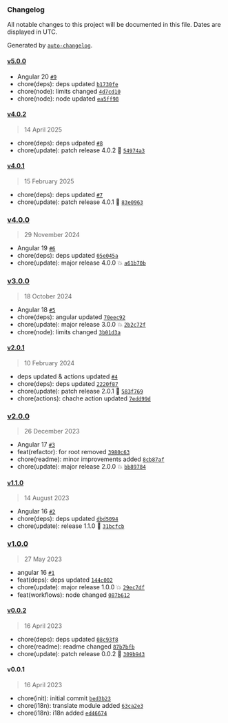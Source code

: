 ### Changelog

All notable changes to this project will be documented in this file. Dates are displayed in UTC.

Generated by [`auto-changelog`](https://github.com/CookPete/auto-changelog).

#### [v5.0.0](https://github.com/Celtian/ngx-translate-version/compare/v4.0.2...v5.0.0)

- Angular 20 [`#9`](https://github.com/Celtian/ngx-translate-version/pull/9)
- chore(deps): deps updated [`b1730fe`](https://github.com/Celtian/ngx-translate-version/commit/b1730fe089e578fbaf1f80efd0d71119ddf6e75c)
- chore(node): limits changed [`4d7cd10`](https://github.com/Celtian/ngx-translate-version/commit/4d7cd10f92991eee355d282f29b4745026fd60e2)
- chore(node): node updated [`ea5ff98`](https://github.com/Celtian/ngx-translate-version/commit/ea5ff98d3b4cc2c95587891b19266f0154323817)

#### [v4.0.2](https://github.com/Celtian/ngx-translate-version/compare/v4.0.1...v4.0.2)

> 14 April 2025

- chore(deps): deps udpated [`#8`](https://github.com/Celtian/ngx-translate-version/pull/8)
- chore(update): patch release 4.0.2 🐛 [`54974a3`](https://github.com/Celtian/ngx-translate-version/commit/54974a3370d1031f2968acd7025048648959e31e)

#### [v4.0.1](https://github.com/Celtian/ngx-translate-version/compare/v4.0.0...v4.0.1)

> 15 February 2025

- chore(deps): deps updated [`#7`](https://github.com/Celtian/ngx-translate-version/pull/7)
- chore(update): patch release 4.0.1 🐛 [`83e0963`](https://github.com/Celtian/ngx-translate-version/commit/83e09639ec504d0f87808276e2809410c26dc41b)

### [v4.0.0](https://github.com/Celtian/ngx-translate-version/compare/v3.0.0...v4.0.0)

> 29 November 2024

- Angular 19 [`#6`](https://github.com/Celtian/ngx-translate-version/pull/6)
- chore(deps): deps updated [`05e045a`](https://github.com/Celtian/ngx-translate-version/commit/05e045add56038a97906e8e8c8ef3b626c94db1f)
- chore(update): major release 4.0.0 💥 [`a61b70b`](https://github.com/Celtian/ngx-translate-version/commit/a61b70b964d86941efce4ec3929eddc580a96b7a)

### [v3.0.0](https://github.com/Celtian/ngx-translate-version/compare/v2.0.1...v3.0.0)

> 18 October 2024

- Angular 18 [`#5`](https://github.com/Celtian/ngx-translate-version/pull/5)
- chore(deps): angular updated [`70eec92`](https://github.com/Celtian/ngx-translate-version/commit/70eec927f59a245f5ce4cc9a1ae4517ff7a813d7)
- chore(update): major release 3.0.0 💥 [`2b2c72f`](https://github.com/Celtian/ngx-translate-version/commit/2b2c72f8d9e60c54355fb96382928aec234c9373)
- chore(node): limits changed [`3b01d3a`](https://github.com/Celtian/ngx-translate-version/commit/3b01d3acff914fcb2ea427b5d974b46d23e6d694)

#### [v2.0.1](https://github.com/Celtian/ngx-translate-version/compare/v2.0.0...v2.0.1)

> 10 February 2024

- deps updated & actions updated [`#4`](https://github.com/Celtian/ngx-translate-version/pull/4)
- chore(deps): deps updated [`2220f87`](https://github.com/Celtian/ngx-translate-version/commit/2220f87bbf8f640029ee63281766f23fbcb9d747)
- chore(update): patch release 2.0.1 🐛 [`583f769`](https://github.com/Celtian/ngx-translate-version/commit/583f76944813eb857016bef6d1637a0c29c6e161)
- chore(actions): chache action updated [`7edd99d`](https://github.com/Celtian/ngx-translate-version/commit/7edd99dc88406f8dc876d29377167f58da19d252)

### [v2.0.0](https://github.com/Celtian/ngx-translate-version/compare/v1.1.0...v2.0.0)

> 26 December 2023

- Angular 17 [`#3`](https://github.com/Celtian/ngx-translate-version/pull/3)
- feat(refactor): for root removed [`3980c63`](https://github.com/Celtian/ngx-translate-version/commit/3980c63acacefa8ead8bd3a32880829150a5dd75)
- chore(readme): minor improvements added [`8cb87af`](https://github.com/Celtian/ngx-translate-version/commit/8cb87af070b5176adde8276400af491ecaa26c52)
- chore(update): major release 2.0.0 💥 [`bb89784`](https://github.com/Celtian/ngx-translate-version/commit/bb897843b1d535bb5cb82b16a09b8944a7b8c2cb)

#### [v1.1.0](https://github.com/Celtian/ngx-translate-version/compare/v1.0.0...v1.1.0)

> 14 August 2023

- Angular 16 [`#2`](https://github.com/Celtian/ngx-translate-version/pull/2)
- chore(deps): deps updated [`dbd5094`](https://github.com/Celtian/ngx-translate-version/commit/dbd5094772c769b1aa3c6fee2c15a6f423eaf339)
- chore(update): release 1.1.0 🚀 [`31bcfcb`](https://github.com/Celtian/ngx-translate-version/commit/31bcfcbac64d28e55153b26c4df90825d27838b0)

### [v1.0.0](https://github.com/Celtian/ngx-translate-version/compare/v0.0.2...v1.0.0)

> 27 May 2023

- angular 16 [`#1`](https://github.com/Celtian/ngx-translate-version/pull/1)
- feat(deps): deps updated [`144c002`](https://github.com/Celtian/ngx-translate-version/commit/144c0020540b028e187180074cd67d94ce8e0c6a)
- chore(update): major release 1.0.0 💥 [`29ec7df`](https://github.com/Celtian/ngx-translate-version/commit/29ec7dfcf958678b7d0094bf802441efbb584e0b)
- feat(workflows): node changed [`087b612`](https://github.com/Celtian/ngx-translate-version/commit/087b612fb6f0593c149320d78befb1e4144311b8)

#### [v0.0.2](https://github.com/Celtian/ngx-translate-version/compare/v0.0.1...v0.0.2)

> 16 April 2023

- chore(deps): deps updated [`08c93f8`](https://github.com/Celtian/ngx-translate-version/commit/08c93f8c92af5a6d76752eea54344f80a7ce3e2f)
- chore(readme): readme changed [`87b7bfb`](https://github.com/Celtian/ngx-translate-version/commit/87b7bfbb84ab61a4e643abb5a3d5036f431f299c)
- chore(update): patch release 0.0.2 🐛 [`309b943`](https://github.com/Celtian/ngx-translate-version/commit/309b943a85c2014c175c6dd417321710e05edfc7)

#### v0.0.1

> 16 April 2023

- chore(init): initial commit [`bed3b23`](https://github.com/Celtian/ngx-translate-version/commit/bed3b23cdec960de4f08c45f18df723ed9cf7c51)
- chore(i18n): translate module added [`63ca2e3`](https://github.com/Celtian/ngx-translate-version/commit/63ca2e353d6e9b769234ad9f841b74bc3a602ef8)
- chore(i18n): i18n added [`ed46674`](https://github.com/Celtian/ngx-translate-version/commit/ed466740f8c9d25cecc4692048bfa2282c4664a4)
